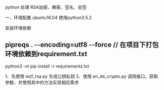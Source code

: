 python 处理 RSA加密、解密、签名、验签

一、环境配置
ubuntu16.04
使用python3.5.2

安装环境依赖
## pipreqs . --encoding=utf8 --force // 在项目下打包环境依赖到requirement.txt
python3 -m pip install -r requirements.txt

1、先使用 wzf_rsa.py 生成公钥私钥
2、使用 en_de_crypto.py 调用接口，获取参数，并使用其中的方法实现相应需求

